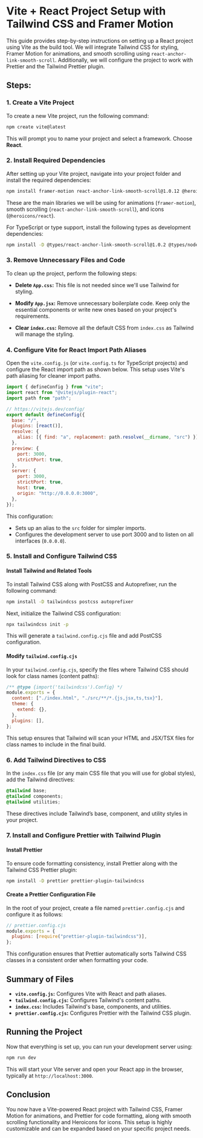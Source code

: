 # Vite + React Project Setup with Tailwind CSS and Framer Motion

This guide provides step-by-step instructions on setting up a React project using Vite as the build tool. We will integrate Tailwind CSS for styling, Framer Motion for animations, and smooth scrolling using `react-anchor-link-smooth-scroll`. Additionally, we will configure the project to work with Prettier and the Tailwind Prettier plugin.

## Steps:

### 1. Create a Vite Project

To create a new Vite project, run the following command:

```bash
npm create vite@latest
```

This will prompt you to name your project and select a framework. Choose **React**.

### 2. Install Required Dependencies

After setting up your Vite project, navigate into your project folder and install the required dependencies:

```bash
npm install framer-motion react-anchor-link-smooth-scroll@1.0.12 @heroicons/react
```

These are the main libraries we will be using for animations (`framer-motion`), smooth scrolling (`react-anchor-link-smooth-scroll`), and icons (`@heroicons/react`).

For TypeScript or type support, install the following types as development dependencies:

```bash
npm install -D @types/react-anchor-link-smooth-scroll@1.0.2 @types/node
```

### 3. Remove Unnecessary Files and Code

To clean up the project, perform the following steps:

- **Delete `App.css`:** This file is not needed since we'll use Tailwind for styling.

- **Modify `App.jsx`:** Remove unnecessary boilerplate code. Keep only the essential components or write new ones based on your project's requirements.

- **Clear `index.css`:** Remove all the default CSS from `index.css` as Tailwind will manage the styling.

### 4. Configure Vite for React Import Path Aliases

Open the `vite.config.js` (or `vite.config.ts` for TypeScript projects) and configure the React import path as shown below. This setup uses Vite's path aliasing for cleaner import paths.

```js
import { defineConfig } from "vite";
import react from "@vitejs/plugin-react";
import path from "path";

// https://vitejs.dev/config/
export default defineConfig({
  base: "/",
  plugins: [react()],
  resolve: {
    alias: [{ find: "a", replacement: path.resolve(__dirname, "src") }],
  },
  preview: {
    port: 3000,
    strictPort: true,
  },
  server: {
    port: 3000,
    strictPort: true,
    host: true,
    origin: "http://0.0.0.0:3000",
  },
});
```

This configuration:

- Sets up an alias to the `src` folder for simpler imports.
- Configures the development server to use port 3000 and to listen on all interfaces (`0.0.0.0`).

### 5. Install and Configure Tailwind CSS

#### Install Tailwind and Related Tools

To install Tailwind CSS along with PostCSS and Autoprefixer, run the following command:

```bash
npm install -D tailwindcss postcss autoprefixer
```

Next, initialize the Tailwind CSS configuration:

```bash
npx tailwindcss init -p
```

This will generate a `tailwind.config.cjs` file and add PostCSS configuration.

#### Modify `tailwind.config.cjs`

In your `tailwind.config.cjs`, specify the files where Tailwind CSS should look for class names (content paths):

```js
/** @type {import('tailwindcss').Config} */
module.exports = {
  content: ["./index.html", "./src/**/*.{js,jsx,ts,tsx}"],
  theme: {
    extend: {},
  },
  plugins: [],
};
```

This setup ensures that Tailwind will scan your HTML and JSX/TSX files for class names to include in the final build.

### 6. Add Tailwind Directives to CSS

In the `index.css` file (or any main CSS file that you will use for global styles), add the Tailwind directives:

```css
@tailwind base;
@tailwind components;
@tailwind utilities;
```

These directives include Tailwind’s base, component, and utility styles in your project.

### 7. Install and Configure Prettier with Tailwind Plugin

#### Install Prettier

To ensure code formatting consistency, install Prettier along with the Tailwind CSS Prettier plugin:

```bash
npm install -D prettier prettier-plugin-tailwindcss
```

#### Create a Prettier Configuration File

In the root of your project, create a file named `prettier.config.cjs` and configure it as follows:

```js
// prettier.config.cjs
module.exports = {
  plugins: [require("prettier-plugin-tailwindcss")],
};
```

This configuration ensures that Prettier automatically sorts Tailwind CSS classes in a consistent order when formatting your code.

## Summary of Files

- **`vite.config.js`:** Configures Vite with React and path aliases.
- **`tailwind.config.cjs`:** Configures Tailwind's content paths.
- **`index.css`:** Includes Tailwind's base, components, and utilities.
- **`prettier.config.cjs`:** Configures Prettier with the Tailwind CSS plugin.

## Running the Project

Now that everything is set up, you can run your development server using:

```bash
npm run dev
```

This will start your Vite server and open your React app in the browser, typically at `http://localhost:3000`.

## Conclusion

You now have a Vite-powered React project with Tailwind CSS, Framer Motion for animations, and Prettier for code formatting, along with smooth scrolling functionality and Heroicons for icons. This setup is highly customizable and can be expanded based on your specific project needs.
